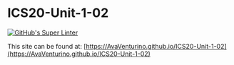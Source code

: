 # ICS20-Unit-1-02

[![GitHub's Super Linter](https://github.com/AvaVenturino/ICS20-Unit-1-02/workflows/GitHub's%20Super%20Linter/badge.svg)](https://github.com/AvaVenturino/ICS20-Unit-1-02/actions)

This site can be found at: [https://AvaVenturino.github.io/ICS20-Unit-1-02](https://AvaVenturino.github.io/ICS20-Unit-1-02)
